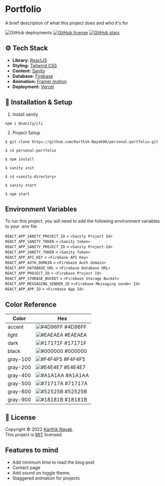 # Portfolio

A brief description of what this project does and who it's for

![GitHub deployments](https://img.shields.io/github/deployments/karthik-nayak98/personal-portfolio/production?label=vercel&logo=vercel&logoColor=white)
[![GitHub license](https://img.shields.io/github/license/Karthik-Nayak98/personal-portfolio)](https://github.com/Karthik-Nayak98/personal-portfolio/blob/main/LICENSE)
[![GitHub stars](https://img.shields.io/github/stars/Karthik-Nayak98/personal-portfolio)](https://github.com/Karthik-Nayak98/personal-portfolio/stargazers)

## ⚙️ Tech Stack

- **Library**: [ReactJS](https://reactjs.org/docs/getting-started.html)
- **Styling:** [Tailwind CSS](https://tailwindcss.com/docs/installation)
- **Content:** [Sanity](https://www.sanity.io/docs)
- **Database:** [Firebase](https://firebase.google.com/docs/database)
- **Animation:** [Framer motion](https://www.framer.com/docs/)
- **Deployment:** [Vercel](https://vercel.com/)

## 🚀 Installation & Setup

1. Install sanity

```
npm i @sanity/cli
```

2. Project Setup

```
$ git clone https://github.com/Karthik-Nayak98/personal-portfolio.git

$ cd personal-portfolio

$ npm install

$ sanity init

$ cd <sanity-directory>

$ sanity start

$ npm start
```

## Environment Variables

To run this project, you will need to add the following environment variables to your
.env file

`REACT_APP_SANITY_PROJECT_ID` = `<Sanity Project Id>` <br> `REACT_APP_SANITY_TOKEN` =
`<Sanity token>`<br> `REACT_APP_SANITY_PROJECT_ID` = `<Sanity Project-Id>`<br>
`REACT_APP_SANITY_TOKEN` = `<Sanity Token>` <br> `REACT_APP_API_KEY` =
`<Firebase API Key>`<br> `REACT_APP_AUTH_DOMAIN` = `<Firebase Auth domain>`<br>
`REACT_APP_DATABASE_URL` = `<Firebase Database URL>` <br>`REACT_APP_PROJECT_ID` =
`<Firebase Project Id>`<br> `REACT_APP_STORAGE_BUCKET` =
`<Firebase Storage Bucket>`<br> `REACT_APP_MESSAGING_SENDER_ID`
=`<Firebase Messaging sender Id>` <br>`REACT_APP_APP_ID` = `<Firebase App Id>`

## Color Reference

| Color    | Hex                                                               |
| -------- | ----------------------------------------------------------------- |
| accent   | ![#4D96FF](https://via.placeholder.com/10/4D96FF?text=+) #4D96FF  |
| light    | ![#EAEAEA](https://via.placeholder.com/10/EAEAEA?text=+) #EAEAEA  |
| dark     | ![#17171F](https://via.placeholder.com/10/17171F?text=+) #17171F  |
| black    | ![#000000](https://via.placeholder.com/10/000000?text=+) #000000  |
| gray-100 | ![#F4F4F5](https://via.placeholder.com/10/F4F4F5?text=+) #F4F4F5  |
| gray-200 | ![#E4E4E7 ](https://via.placeholder.com/10/E4E4E7?text=+) #E4E4E7 |
| gray-400 | ![#A1A1AA ](https://via.placeholder.com/10/A1A1AA?text=+) #A1A1AA |
| gray-500 | ![#71717A](https://via.placeholder.com/10/71717A?text=+) #71717A  |
| gray-600 | ![#52525B](https://via.placeholder.com/10/52525B?text=+) #52525B  |
| gray-900 | ![#18181B](https://via.placeholder.com/10/18181B?text=+) #18181B  |

## 📝 License

Copyright © 2022 [Karthik Nayak]().<br /> This project is
[MIT](https://github.com/Karthik-Nayak98/personal-portfolio/blob/main/LICENSE)
licensed.

## Features to mind

- Add minimum time to read the blog post
- Contact page
- Add sound on toggle theme.
- Staggered animation for projects
